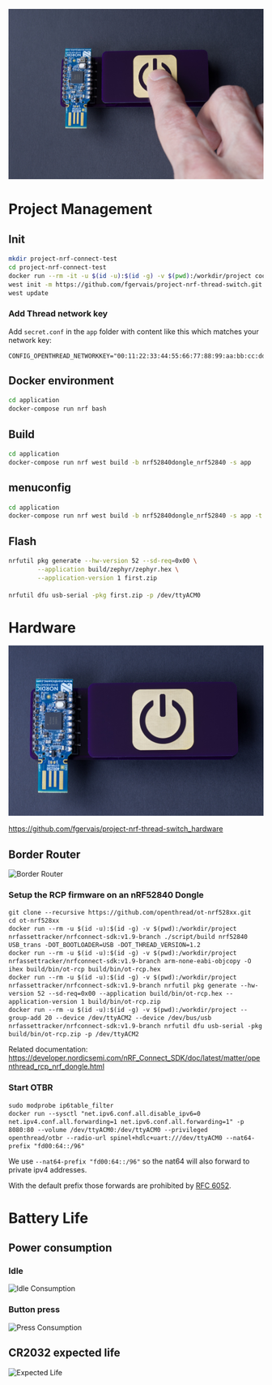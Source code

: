 ![Finger](assets/img/finger.jpg)

# Project Management

## Init

```bash
mkdir project-nrf-connect-test
cd project-nrf-connect-test
docker run --rm -it -u $(id -u):$(id -g) -v $(pwd):/workdir/project coderbyheart/fw-nrfconnect-nrf-docker:v1.8-branch bash
west init -m https://github.com/fgervais/project-nrf-thread-switch.git .
west update
```

### Add Thread network key

Add `secret.conf` in the `app` folder with content like this which matches your 
network key:

```
CONFIG_OPENTHREAD_NETWORKKEY="00:11:22:33:44:55:66:77:88:99:aa:bb:cc:dd:ee:ff"
```

## Docker environment

```bash
cd application
docker-compose run nrf bash
```

## Build

```bash
cd application
docker-compose run nrf west build -b nrf52840dongle_nrf52840 -s app
```

## menuconfig

```bash
cd application
docker-compose run nrf west build -b nrf52840dongle_nrf52840 -s app -t menuconfig
```

## Flash

```bash
nrfutil pkg generate --hw-version 52 --sd-req=0x00 \
        --application build/zephyr/zephyr.hex \
        --application-version 1 first.zip

nrfutil dfu usb-serial -pkg first.zip -p /dev/ttyACM0
```

# Hardware

![Finger](assets/img/assembled.jpg)

https://github.com/fgervais/project-nrf-thread-switch_hardware

## Border Router

![Border Router](assets/img/border-router.jpg)

### Setup the RCP firmware on an nRF52840 Dongle

```
git clone --recursive https://github.com/openthread/ot-nrf528xx.git
cd ot-nrf528xx
docker run --rm -u $(id -u):$(id -g) -v $(pwd):/workdir/project nrfassettracker/nrfconnect-sdk:v1.9-branch ./script/build nrf52840 USB_trans -DOT_BOOTLOADER=USB -DOT_THREAD_VERSION=1.2
docker run --rm -u $(id -u):$(id -g) -v $(pwd):/workdir/project nrfassettracker/nrfconnect-sdk:v1.9-branch arm-none-eabi-objcopy -O ihex build/bin/ot-rcp build/bin/ot-rcp.hex
docker run --rm -u $(id -u):$(id -g) -v $(pwd):/workdir/project nrfassettracker/nrfconnect-sdk:v1.9-branch nrfutil pkg generate --hw-version 52 --sd-req=0x00 --application build/bin/ot-rcp.hex --application-version 1 build/bin/ot-rcp.zip
docker run --rm -u $(id -u):$(id -g) -v $(pwd):/workdir/project --group-add 20 --device /dev/ttyACM2 --device /dev/bus/usb nrfassettracker/nrfconnect-sdk:v1.9-branch nrfutil dfu usb-serial -pkg build/bin/ot-rcp.zip -p /dev/ttyACM2
```

Related documentation: https://developer.nordicsemi.com/nRF_Connect_SDK/doc/latest/matter/openthread_rcp_nrf_dongle.html

### Start OTBR

```
sudo modprobe ip6table_filter
docker run --sysctl "net.ipv6.conf.all.disable_ipv6=0 net.ipv4.conf.all.forwarding=1 net.ipv6.conf.all.forwarding=1" -p 8080:80 --volume /dev/ttyACM0:/dev/ttyACM0 --privileged openthread/otbr --radio-url spinel+hdlc+uart:///dev/ttyACM0 --nat64-prefix "fd00:64::/96"
```

We use `--nat64-prefix "fd00:64::/96"` so the nat64 will also forward to private
ipv4 addresses.

With the default prefix those forwards are prohibited by [RFC 6052](https://datatracker.ietf.org/doc/html/rfc6052).

# Battery Life

## Power consumption

### Idle

![Idle Consumption](assets/img/idle-consumption.png)

### Button press

![Press Consumption](assets/img/press-consumption.png)

## CR2032 expected life

![Expected Life](assets/img/battery-life-calculation.jpg)
